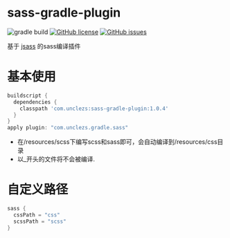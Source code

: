 # sass-gradle-plugin
![gradle build](https://img.shields.io/github/workflow/status/unclezs/sass-gradle-plugin/Java%20CI%20with%20Gradle) [![GitHub license](https://img.shields.io/github/license/unclezs/sass-gradle-plugin?color=%2340C0D0&label=License)](https://github.com/unclezs/sass-gradle-plugin/blob/master/LICENSE) [![GitHub issues](https://img.shields.io/github/issues/unclezs/sass-gradle-plugin?color=orange&label=Issues)](https://github.com/unclezs/sass-gradle-plugin/issues)

基于 [jsass](https://github.com/bit3/jsass) 的sass编译插件

# 基本使用

```gradle
buildscript {
  dependencies {
    classpath 'com.unclezs:sass-gradle-plugin:1.0.4'
  }
}
apply plugin: "com.unclezs.gradle.sass"
```

- 在/resources/scss下编写scss和sass即可，会自动编译到/resources/css目录
- 以_开头的文件将不会被编译.

# 自定义路径

```groovy
sass {
  cssPath = "css"
  scssPath = "scss"
}
```
